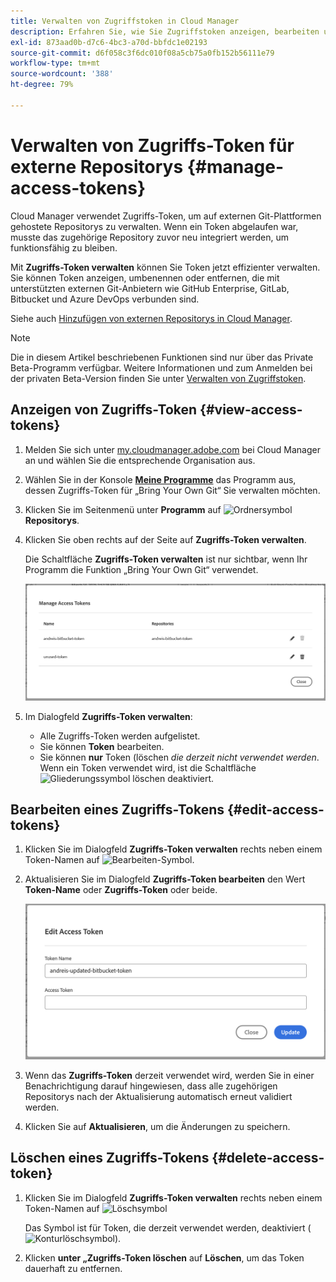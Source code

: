 ```yaml
---
title: Verwalten von Zugriffstoken in Cloud Manager
description: Erfahren Sie, wie Sie Zugriffstoken anzeigen, bearbeiten und löschen können, die für das Übermitteln Ihres eigenen Git-Repositorys in Cloud Manager auf Adobe Managed Services verwendet werden.
exl-id: 873aad0b-d7c6-4bc3-a70d-bbfdc1e02193
source-git-commit: d6f058c3f6dc010f08a5cb75a0fb152b56111e79
workflow-type: tm+mt
source-wordcount: '388'
ht-degree: 79%

---
```


# Verwalten von Zugriffs-Token für externe Repositorys {#manage-access-tokens}

Cloud Manager verwendet Zugriffs-Token, um auf externen Git-Plattformen gehostete Repositorys zu verwalten. Wenn ein Token abgelaufen war, musste das zugehörige Repository zuvor neu integriert werden, um funktionsfähig zu bleiben.

Mit **Zugriffs-Token verwalten** können Sie Token jetzt effizienter verwalten. Sie können Token anzeigen, umbenennen oder entfernen, die mit unterstützten externen Git-Anbietern wie GitHub Enterprise, GitLab, Bitbucket und Azure DevOps verbunden sind.

Siehe auch [Hinzufügen von externen Repositorys in Cloud Manager](/help/managing-code/external-repositories.md).

>[!NOTE]
>
>Die in diesem Artikel beschriebenen Funktionen sind nur über das Private Beta-Programm verfügbar. Weitere Informationen und zum Anmelden bei der privaten Beta-Version finden Sie unter [Verwalten von Zugriffstoken](/help/release-notes/current.md#access-tokens).

## Anzeigen von Zugriffs-Token {#view-access-tokens}

1. Melden Sie sich unter [my.cloudmanager.adobe.com](https://my.cloudmanager.adobe.com/) bei Cloud Manager an und wählen Sie die entsprechende Organisation aus.
1. Wählen Sie in der Konsole **[Meine Programme](/help/getting-started/navigation.md#my-programs-console)** das Programm aus, dessen Zugriffs-Token für „Bring Your Own Git“ Sie verwalten möchten.
1. Klicken Sie im Seitenmenü unter **Programm** auf ![Ordnersymbol](https://spectrum.adobe.com/static/icons/workflow_18/Smock_FolderOutline_18_N.svg) **Repositorys**.
1. Klicken Sie oben rechts auf der Seite auf **Zugriffs-Token verwalten**.

   Die Schaltfläche **Zugriffs-Token verwalten** ist nur sichtbar, wenn Ihr Programm die Funktion „Bring Your Own Git“ verwendet.

   ![Dialogfeld „Zugriffs-Token verwalten“ mit einem aktiven und einem inaktiven Token](/help/managing-code/assets/access-tokens-manage.png)

1. Im Dialogfeld **Zugriffs-Token verwalten**:
   * Alle Zugriffs-Token werden aufgelistet.
   * Sie können **Token** bearbeiten.
   * Sie können **nur** Token (löschen *die derzeit nicht verwendet werden*. Wenn ein Token verwendet wird, ist die Schaltfläche ![Gliederungssymbol löschen](https://spectrum.adobe.com/static/icons/workflow_18/Smock_DeleteOutline_18_N.svg) deaktiviert.

## Bearbeiten eines Zugriffs-Tokens {#edit-access-tokens}

1. Klicken Sie im Dialogfeld **Zugriffs-Token verwalten** rechts neben einem Token-Namen auf ![Bearbeiten-Symbol](https://spectrum.adobe.com/static/icons/workflow_18/Smock_Edit_18_N.svg).
1. Aktualisieren Sie im Dialogfeld **Zugriffs-Token bearbeiten** den Wert **Token-Name** oder **Zugriffs-Token** oder beide.

   ![Dialogfeld „Zugriffstoken bearbeiten“](/help/managing-code/assets/access-tokens-edit.png)

1. Wenn das **Zugriffs-Token** derzeit verwendet wird, werden Sie in einer Benachrichtigung darauf hingewiesen, dass alle zugehörigen Repositorys nach der Aktualisierung automatisch erneut validiert werden.

1. Klicken Sie auf **Aktualisieren**, um die Änderungen zu speichern.

## Löschen eines Zugriffs-Tokens {#delete-access-token}

1. Klicken Sie im Dialogfeld **Zugriffs-Token verwalten** rechts neben einem Token-Namen auf ![Löschsymbol](https://spectrum.adobe.com/static/icons/workflow_18/Smock_Delete_18_N.svg)

   Das Symbol ist für Token, die derzeit verwendet werden, deaktiviert (![Konturlöschsymbol](https://spectrum.adobe.com/static/icons/workflow_18/Smock_DeleteOutline_18_N.svg)).

1. Klicken **unter „Zugriffs-Token löschen** auf **Löschen**, um das Token dauerhaft zu entfernen.
